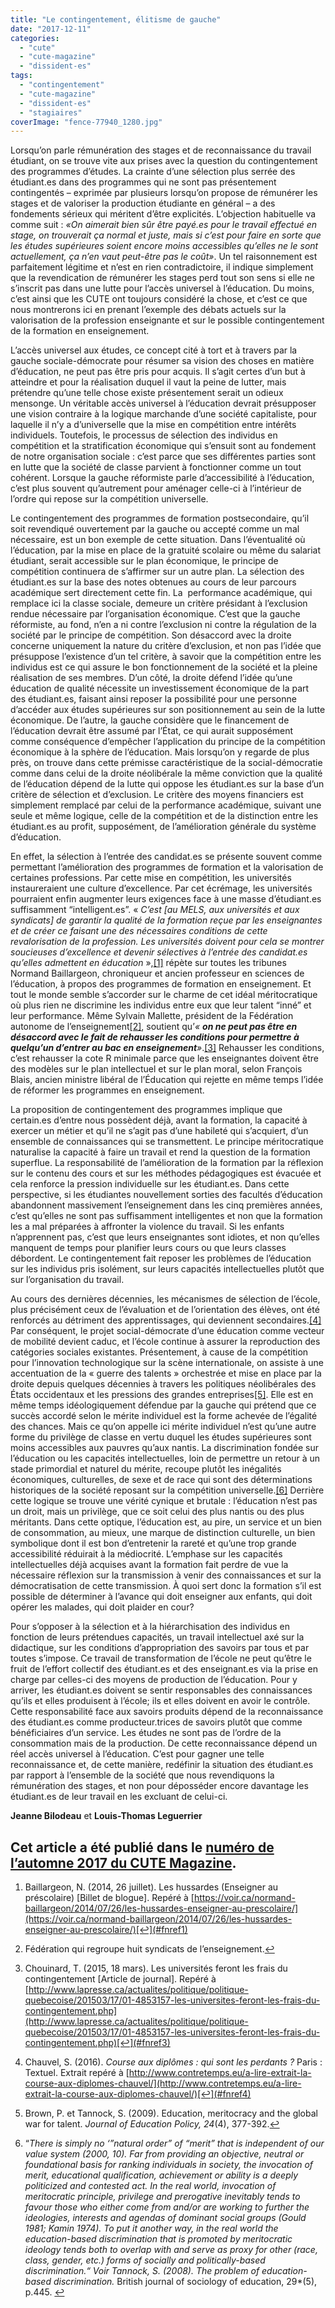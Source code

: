 ```yaml
---
title: "Le contingentement, élitisme de gauche"
date: "2017-12-11"
categories: 
  - "cute"
  - "cute-magazine"
  - "dissident-es"
tags: 
  - "contingentement"
  - "cute-magazine"
  - "dissident-es"
  - "stagiaires"
coverImage: "fence-77940_1280.jpg"
---
```


Lorsqu’on parle rémunération des stages et de reconnaissance du travail étudiant, on se trouve vite aux prises avec la question du contingentement des programmes d’études. La crainte d’une sélection plus serrée des étudiant.es dans des programmes qui ne sont pas présentement contingentés – exprimée par plusieurs lorsqu’on propose de rémunérer les stages et de valoriser la production étudiante en général – a des fondements sérieux qui méritent d’être explicités. L’objection habituelle va comme suit : _«On aimerait bien sûr être payé.es pour le travail effectué en stage, on trouverait ça normal et juste, mais si c’est pour faire en sorte que les études supérieures soient encore moins accessibles qu’elles ne le sont actuellement, ça n’en vaut peut-être pas le coût»_. Un tel raisonnement est parfaitement légitime et n’est en rien contradictoire, il indique simplement que la revendication de rémunérer les stages perd tout son sens si elle ne s’inscrit pas dans une lutte pour l’accès universel à l’éducation. Du moins, c’est ainsi que les CUTE ont toujours considéré la chose, et c’est ce que nous montrerons ici en prenant l’exemple des débats actuels sur la valorisation de la profession enseignante et sur le possible contingentement de la formation en enseignement.

L’accès universel aux études, ce concept cité à tort et à travers par la gauche sociale-démocrate pour résumer sa vision des choses en matière d’éducation, ne peut pas être pris pour acquis. Il s’agit certes d’un but à atteindre et pour la réalisation duquel il vaut la peine de lutter, mais prétendre qu’une telle chose existe présentement serait un odieux mensonge. Un véritable accès universel à l’éducation devrait présupposer une vision contraire à la logique marchande d’une société capitaliste, pour laquelle il n’y a d’universelle que la mise en compétition entre intérêts individuels. Toutefois, le processus de sélection des individus en compétition et la stratification économique qui s’ensuit sont au fondement de notre organisation sociale : c’est parce que ses différentes parties sont en lutte que la société de classe parvient à fonctionner comme un tout cohérent. Lorsque la gauche réformiste parle d’accessibilité à l’éducation, c’est plus souvent qu’autrement pour aménager celle-ci à l’intérieur de l’ordre qui repose sur la compétition universelle.

Le contingentement des programmes de formation postsecondaire, qu’il soit revendiqué ouvertement par la gauche ou accepté comme un mal nécessaire, est un bon exemple de cette situation. Dans l’éventualité où l’éducation, par la mise en place de la gratuité scolaire ou même du salariat étudiant, serait accessible sur le plan économique, le principe de compétition continuera de s’affirmer sur un autre plan. La sélection des étudiant.es sur la base des notes obtenues au cours de leur parcours académique sert directement cette fin. La  performance académique, qui remplace ici la classe sociale, demeure un critère présidant à l’exclusion rendue nécessaire par l’organisation économique. C’est que la gauche réformiste, au fond, n’en a ni contre l’exclusion ni contre la régulation de la société par le principe de compétition. Son désaccord avec la droite concerne uniquement la nature du critère d’exclusion, et non pas l’idée que présuppose l’existence d’un tel critère, à savoir que la compétition entre les individus est ce qui assure le bon fonctionnement de la société et la pleine réalisation de ses membres. D’un côté, la droite défend l’idée qu’une éducation de qualité nécessite un investissement économique de la part des étudiant.es, faisant ainsi reposer la possibilité pour une personne d’accéder aux études supérieures sur son positionnement au sein de la lutte économique. De l’autre, la gauche considère que le financement de l’éducation devrait être assumé par l’État, ce qui aurait supposément comme conséquence d’empêcher l’application du principe de la compétition économique à la sphère de l’éducation. Mais lorsqu’on y regarde de plus près, on trouve dans cette prémisse caractéristique de la social-démocratie comme dans celui de la droite néolibérale la même conviction que la qualité de l’éducation dépend de la lutte qui oppose les étudiant.es sur la base d’un critère de sélection et d’exclusion. Le critère des moyens financiers est simplement remplacé par celui de la performance académique, suivant une seule et même logique, celle de la compétition et de la distinction entre les étudiant.es au profit, supposément, de l’amélioration générale du système d’éducation.

En effet, la sélection à l’entrée des candidat.es se présente souvent comme permettant l’amélioration des programmes de formation et la valorisation de certaines professions. Par cette mise en compétition, les universités instaureraient une culture d’excellence. Par cet écrémage, les universités pourraient enfin augmenter leurs exigences face à une masse d’étudiant.es suffisamment “intelligent.es”. « _C’est \[au MELS, aux universités et aux syndicats\] de garantir la qualité de la formation reçue par les enseignantes et de créer ce faisant une des nécessaires conditions de cette revalorisation de la profession. Les universités doivent pour cela se montrer soucieuses d’excellence et devenir sélectives à l’entrée des candidat.es qu’elles admettent en éducation_ »,[\[1\]](#fn1) répète sur toutes les tribunes Normand Baillargeon, chroniqueur et ancien professeur en sciences de l’éducation, à propos des programmes de formation en enseignement. Et tout le monde semble s’accorder sur le charme de cet idéal méritocratique où plus rien ne discrimine les individus entre eux que leur talent “inné” et leur performance. Même Sylvain Mallette, président de la Fédération autonome de l’enseignement[\[2\]](#fn2), soutient qu’_« **on ne peut pas être en désaccord avec le fait de rehausser les conditions pour permettre à quelqu’un d’entrer au bac en enseignement**»_.[\[3\]](#fn3) Rehausser les conditions, c’est rehausser la cote R minimale parce que les enseignantes doivent être des modèles sur le plan intellectuel et sur le plan moral, selon François Blais, ancien ministre libéral de l’Éducation qui rejette en même temps l’idée de réformer les programmes en enseignement.

La proposition de contingentement des programmes implique que certain.es d’entre nous possèdent déjà, avant la formation, la capacité à exercer un métier et qu’il ne s’agit pas d’une habileté qui s’acquiert, d’un ensemble de connaissances qui se transmettent. Le principe méritocratique naturalise la capacité à faire un travail et rend la question de la formation superflue. La responsabilité de l’amélioration de la formation par la réflexion sur le contenu des cours et sur les méthodes pédagogiques est évacuée et cela renforce la pression individuelle sur les étudiant.es. Dans cette perspective, si les étudiantes nouvellement sorties des facultés d’éducation abandonnent massivement l’enseignement dans les cinq premières années, c’est qu’elles ne sont pas suffisamment intelligentes et non que la formation les a mal préparées à affronter la violence du travail. Si les enfants n’apprennent pas, c’est que leurs enseignantes sont idiotes, et non qu’elles manquent de temps pour planifier leurs cours ou que leurs classes débordent. Le contingentement fait reposer les problèmes de l’éducation sur les individus pris isolément, sur leurs capacités intellectuelles plutôt que sur l’organisation du travail.

Au cours des dernières décennies, les mécanismes de sélection de l’école, plus précisément ceux de l’évaluation et de l’orientation des élèves, ont été renforcés au détriment des apprentissages, qui deviennent secondaires.[\[4\]](#fn4) Par conséquent, le projet social-démocrate d’une éducation comme vecteur de mobilité devient caduc, et l’école continue à assurer la reproduction des catégories sociales existantes. Présentement, à cause de la compétition pour l’innovation technologique sur la scène internationale, on assiste à une accentuation de la « guerre des talents » orchestrée et mise en place par la droite depuis quelques décennies à travers les politiques néolibérales des États occidentaux et les pressions des grandes entreprises[\[5\]](#fn5). Elle est en même temps idéologiquement défendue par la gauche qui prétend que ce succès accordé selon le mérite individuel est la forme achevée de l’égalité des chances. Mais ce qu’on appelle ici mérite individuel n’est qu’une autre forme du privilège de classe en vertu duquel les études supérieures sont moins accessibles aux pauvres qu’aux nantis. La discrimination fondée sur l’éducation ou les capacités intellectuelles, loin de permettre un retour à un stade primordial et naturel du mérite, recoupe plutôt les inégalités économiques, culturelles, de sexe et de race qui sont des déterminations historiques de la société reposant sur la compétition universelle.[\[6\]](#fn6) Derrière cette logique se trouve une vérité cynique et brutale : l’éducation n’est pas un droit, mais un privilège, que ce soit celui des plus nantis ou des plus méritants. Dans cette optique, l’éducation est, au pire, un service et un bien de consommation, au mieux, une marque de distinction culturelle, un bien symbolique dont il est bon d’entretenir la rareté et qu’une trop grande accessibilité réduirait à la médiocrité. L’emphase sur les capacités intellectuelles déjà acquises avant la formation fait perdre de vue la nécessaire réflexion sur la transmission à venir des connaissances et sur la démocratisation de cette transmission. À quoi sert donc la formation s’il est possible de déterminer à l’avance qui doit enseigner aux enfants, qui doit opérer les malades, qui doit plaider en cour?

Pour s’opposer à la sélection et à la hiérarchisation des individus en fonction de leurs prétendues capacités, un travail intellectuel axé sur la didactique, sur les conditions d’appropriation des savoirs par tous et par toutes s’impose. Ce travail de transformation de l’école ne peut qu’être le fruit de l’effort collectif des étudiant.es et des enseignant.es via la prise en charge par celles-ci des moyens de production de l’éducation. Pour y arriver, les étudiant.es doivent se sentir responsables des connaissances qu’ils et elles produisent à l’école; ils et elles doivent en avoir le contrôle. Cette responsabilité face aux savoirs produits dépend de la reconnaissance des étudiant.es comme producteur.trices de savoirs plutôt que comme bénéficiaires d’un service. Les études ne sont pas de l’ordre de la consommation mais de la production. De cette reconnaissance dépend un réel accès universel à l’éducation. C’est pour gagner une telle reconnaissance et, de cette manière, redéfinir la situation des étudiant.es par rapport à l’ensemble de la société que nous revendiquons la rémunération des stages, et non pour déposséder encore davantage les étudiant.es de leur travail en les excluant de celui-ci.

**Jeanne Bilodeau** et **Louis-Thomas Leguerrier**

## Cet article a été publié dans le [numéro de l’automne 2017 du CUTE Magazine](https://issuu.com/cute-mv/docs/2017_09_cutemagazine_fr).

1. Baillargeon, N. (2014, 26 juillet). Les hussardes (Enseigner au préscolaire) \[Billet de blogue\]. Repéré à [https://voir.ca/normand-baillargeon/2014/07/26/les-hussardes-enseigner-au-prescolaire/](https://voir.ca/normand-baillargeon/2014/07/26/les-hussardes-enseigner-au-prescolaire/)[↩︎](#fnref1)
    
2. Fédération qui regroupe huit syndicats de l’enseignement.[↩︎](#fnref2)
    
3. Chouinard, T. (2015, 18 mars). Les universités feront les frais du contingentement \[Article de journal\]. Repéré à [http://www.lapresse.ca/actualites/politique/politique-quebecoise/201503/17/01-4853157-les-universites-feront-les-frais-du-contingentement.php](http://www.lapresse.ca/actualites/politique/politique-quebecoise/201503/17/01-4853157-les-universites-feront-les-frais-du-contingentement.php)[↩︎](#fnref3)
    
4. Chauvel, S. (2016). _Course aux diplômes : qui sont les perdants ?_ Paris : Textuel. Extrait repéré à [http://www.contretemps.eu/a-lire-extrait-la-course-aux-diplomes-chauvel/](http://www.contretemps.eu/a-lire-extrait-la-course-aux-diplomes-chauvel/)[↩︎](#fnref4)
    
5. Brown, P. et Tannock, S. (2009). Education, meritocracy and the global war for talent. _Journal of Education Policy, 24_(4), 377-392.[↩︎](#fnref5)
    
6. “_There is simply no ‘”natural order” of “merit” that is independent of our value system (2000, 10). Far from providing an objective, neutral or foundational basis for ranking individuals in society, the invocation of merit, educational qualification, achievement or ability is a deeply politicized and contested act. In the real world, invocation of meritocratic principle, privilege and prerogative inevitably tends to favour those who either come from and/or are working to further the ideologies, interests and agendas of dominant social groups (Gould 1981; Kamin 1974). To put it another way, in the real world the education-based discrimination that is promoted by meritocratic ideology tends both to overlap with and serve as proxy for other (race, class, gender, etc.) forms of socially and politically-based discrimination.“ Voir Tannock, S. (2008). The problem of education-based discrimination._ British journal of sociology of education, 29\*(5), p.445. [↩︎](#fnref6)
